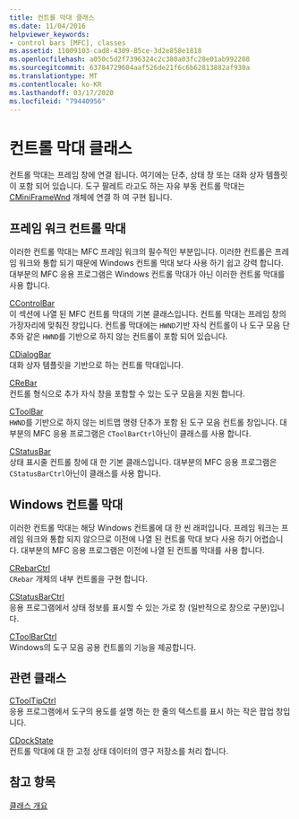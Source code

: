 ```yaml
---
title: 컨트롤 막대 클래스
ms.date: 11/04/2016
helpviewer_keywords:
- control bars [MFC], classes
ms.assetid: 11009103-cad8-4309-85ce-3d2e858e1818
ms.openlocfilehash: a050c5d2f7396324c2c380a03fc28e01ab992208
ms.sourcegitcommit: 63784729604aaf526de21f6c6b62813882af930a
ms.translationtype: MT
ms.contentlocale: ko-KR
ms.lasthandoff: 03/17/2020
ms.locfileid: "79440956"
---
```

# <a name="control-bar-classes"></a>컨트롤 막대 클래스

컨트롤 막대는 프레임 창에 연결 됩니다. 여기에는 단추, 상태 창 또는 대화 상자 템플릿이 포함 되어 있습니다. 도구 팔레트 라고도 하는 자유 부동 컨트롤 막대는 [CMiniFrameWnd](../mfc/reference/cminiframewnd-class.md) 개체에 연결 하 여 구현 됩니다.

## <a name="framework-control-bars"></a>프레임 워크 컨트롤 막대

이러한 컨트롤 막대는 MFC 프레임 워크의 필수적인 부분입니다. 이러한 컨트롤은 프레임 워크와 통합 되기 때문에 Windows 컨트롤 막대 보다 사용 하기 쉽고 강력 합니다. 대부분의 MFC 응용 프로그램은 Windows 컨트롤 막대가 아닌 이러한 컨트롤 막대를 사용 합니다.

[CControlBar](../mfc/reference/ccontrolbar-class.md)<br/>
이 섹션에 나열 된 MFC 컨트롤 막대의 기본 클래스입니다. 컨트롤 막대는 프레임 창의 가장자리에 맞춰진 창입니다. 컨트롤 막대에는 `HWND`기반 자식 컨트롤이 나 도구 모음 단추와 같은 `HWND`를 기반으로 하지 않는 컨트롤이 포함 되어 있습니다.

[CDialogBar](../mfc/reference/cdialogbar-class.md)<br/>
대화 상자 템플릿을 기반으로 하는 컨트롤 막대입니다.

[CReBar](../mfc/reference/crebar-class.md)<br/>
컨트롤 형식으로 추가 자식 창을 포함할 수 있는 도구 모음을 지원 합니다.

[CToolBar](../mfc/reference/ctoolbar-class.md)<br/>
`HWND`를 기반으로 하지 않는 비트맵 명령 단추가 포함 된 도구 모음 컨트롤 창입니다. 대부분의 MFC 응용 프로그램은 `CToolBarCtrl`아닌이 클래스를 사용 합니다.

[CStatusBar](../mfc/reference/cstatusbar-class.md)<br/>
상태 표시줄 컨트롤 창에 대 한 기본 클래스입니다. 대부분의 MFC 응용 프로그램은 `CStatusBarCtrl`아닌이 클래스를 사용 합니다.

## <a name="windows-control-bars"></a>Windows 컨트롤 막대

이러한 컨트롤 막대는 해당 Windows 컨트롤에 대 한 씬 래퍼입니다. 프레임 워크는 프레임 워크와 통합 되지 않으므로 이전에 나열 된 컨트롤 막대 보다 사용 하기 어렵습니다. 대부분의 MFC 응용 프로그램은 이전에 나열 된 컨트롤 막대를 사용 합니다.

[CRebarCtrl](../mfc/reference/crebarctrl-class.md)<br/>
`CRebar` 개체의 내부 컨트롤을 구현 합니다.

[CStatusBarCtrl](../mfc/reference/cstatusbarctrl-class.md)<br/>
응용 프로그램에서 상태 정보를 표시할 수 있는 가로 창 (일반적으로 창으로 구분)입니다.

[CToolBarCtrl](../mfc/reference/ctoolbarctrl-class.md)<br/>
Windows의 도구 모음 공용 컨트롤의 기능을 제공합니다.

## <a name="related-classes"></a>관련 클래스

[CToolTipCtrl](../mfc/reference/ctooltipctrl-class.md)<br/>
응용 프로그램에서 도구의 용도를 설명 하는 한 줄의 텍스트를 표시 하는 작은 팝업 창입니다.

[CDockState](../mfc/reference/cdockstate-class.md)<br/>
컨트롤 막대에 대 한 고정 상태 데이터의 영구 저장소를 처리 합니다.

## <a name="see-also"></a>참고 항목

[클래스 개요](../mfc/class-library-overview.md)
